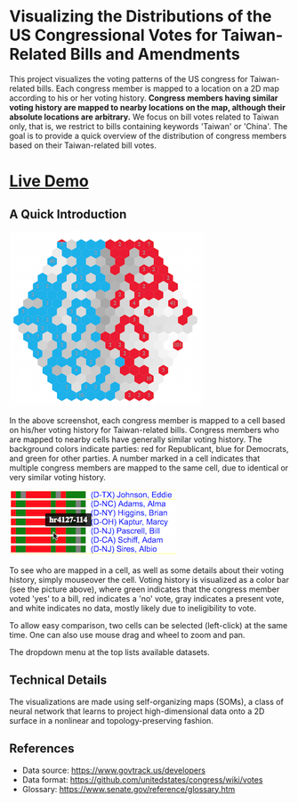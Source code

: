 # Visualizing the Distributions of the US Congressional Votes for Taiwan-Related Bills and Amendments

This project visualizes the voting patterns of the US congress for Taiwan-related bills.
Each congress member is mapped to a location on a 2D map according to his or her voting history. 
**Congress members having similar voting history are mapped to nearby locations on the map, although their absolute locations are arbitrary.**
We focus on bill votes related to Taiwan only, that is, we restrict to bills containing keywords 'Taiwan' or 'China'.
The goal is to provide a quick overview of the distribution of congress members based on their Taiwan-related bill votes.

<h1><a href="https://dwhuang.github.io/uscva/v1/index.html" target="_blank">Live Demo</a></h1>

## A Quick Introduction

![Sample Map](img/map.png)

In the above screenshot, each congress member is mapped to a cell based on 
his/her voting history for Taiwan-related bills. Congress members
who are mapped to nearby cells have generally similar voting history.
The background colors indicate parties:
red for Republicant, blue for Democrats, and green for other parties. 
A number marked in a cell indicates that multiple congress members are mapped
to the same cell, due to identical or very similar voting history. 

![Cell Info](img/cellinfo.png)

To see who are mapped in a cell, as well as some details about
their voting history, simply mouseover the cell. Voting history is visualized as
a color bar (see the picture above),
where green indicates that the congress member voted 'yes' to a bill,
red indicates a 'no' vote, gray indicates a present vote, and white indicates
no data, mostly likely due to ineligibility to vote.

To allow easy comparison, two cells can be selected (left-click) at the same time.
One can also use mouse drag and wheel to zoom and pan.

The dropdown menu at the top lists available datasets.

## Technical Details

The visualizations are made using self-organizing maps (SOMs), a class of neural network
that learns to project high-dimensional data onto a 2D surface in a nonlinear and topology-preserving fashion.

## References
- Data source: https://www.govtrack.us/developers
- Data format: https://github.com/unitedstates/congress/wiki/votes
- Glossary: https://www.senate.gov/reference/glossary.htm
